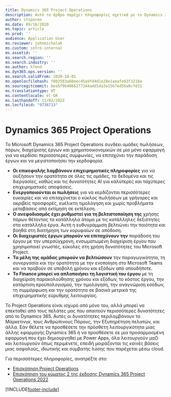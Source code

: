 ```yaml
---
title: Dynamics 365 Project Operations
description: Αυτό το άρθρο παρέχει πληροφορίες σχετικά με το Dynamics 365 Project operations.
author: stsporen
ms.date: 09/16/2020
ms.topic: article
ms.prod: ''
audience: Application User
ms.reviewer: johnmichalak
ms.custom: intro-internal
ms.assetid: ''
ms.search.region: ''
ms.search.industry: ''
ms.author: kfend
ms.dyn365.ops.version: ''
ms.search.validFrom: 2020-10-01
ms.openlocfilehash: f802583a60eec45a9fd4d1e28e1aeafe03f3218a
ms.sourcegitcommit: bea5f9b4066277344add1da3a1567ed56a0cfd31
ms.translationtype: HT
ms.contentlocale: el-GR
ms.lasthandoff: 11/02/2022
ms.locfileid: "9736713"
---
```

# <a name="dynamics-365-project-operations"></a>Dynamics 365 Project Operations

Το Microsoft Dynamics 365 Project Operations συνδέει ομάδες πωλήσεων, πόρων, διαχείρισης έργων και χρηματοοικονομικών σε μία μόνο εφαρμογή για να κερδίσει περισσότερες συμφωνίες, να επιταχύνει την παράδοση έργων και να μεγιστοποιήσει την κερδοφορία.

-   **Οι επικεφαλής λαμβάνουν επιχειρηματικές πληροφορίες** για να αυξήσουν την ορατότητα σε όλες τις ομάδες, τα δεδομένα και τις διεργασίες, καθώς και τις δυνατότητες AI για καλύτερες και ταχύτερες επιχειρηματικές αποφάσεις.
-   **Ενεργοποιούνται οι πωλήσεις** για να κερδίζονται περισσότερες ευκαιρίες και να επιταχύνεται ο κύκλος πωλήσεων με γρήγορες και ακριβείς προσφορές, ευέλικτη τιμολόγηση και χωρίς προβλήματα μεταβάσεις από εκτίμηση σε εκτέλεση.
-   **Ο ανεφοδιασμός έχει ρυθμιστεί για τη βελτιστοποίηση της** χρήσης πόρων θέτοντας τα κατάλληλα άτομα με τις κατάλληλες δεξιότητες στα κατάλληλα έργα. Αυτή η ευθυγράμμιση βελτιώνει την ποιότητα και βοηθά στη διατήρηση των κορυφαίων σε απόδοση.
-   **Οι διαχειριστές έργων μπορούν να επιταχύνουν την** παράδοση του έργου με την υπερσύγχρονη, ενσωματωμένη διαχείριση έργου που χρησιμοποιεί γνωστές, εύκολες στη χρήση δυνατότητες του Microsoft Project.
-   **Τα μέλη της ομάδας μπορούν να βελτιώσουν** την παραγωγικότητα, τη συνεργασία και την ορατότητα με την ενοποίηση στο Microsoft Teams και να προβούν σε υποβολή χρόνου και εξόδων από οπουδήποτε.
-   **Το Finance μπορεί να απλοποιήσει τη λογιστική του έργου** με τη διαχείριση παρακολούθησης χρόνου και εξόδων, το κόστος έργου, την κατάρτιση προϋπολογισμού, την τιμολόγηση, την αναγνώριση εσόδων, τη συμμόρφωση και την ορατότητα σε βασικά μετρικά της επιχειρηματικής εύρυθμης λειτουργίας.

Το Project Operations είναι ισχυρό από μόνο του, αλλά μπορεί να επεκταθεί από τους πελάτες μας που απαιτούν περισσότερες δυνατότητες από το Dynamics 365. Αυτές οι δυνατότητες περιλαμβάνουν το Μάρκετινγκ, τους Ανθρώπινους Πόρους, την Εξυπηρέτηση πελατών, και άλλα. Εάν θέλετε να προσθέσετε την πρόσθετη λειτουργικότητα μιας άλλης εφαρμογής Dynamics 365 ή να προσθέσετε σε μια προσαρμοσμένη εφαρμογή που έχει δημιουργηθεί με Power Apps, όλα λειτουργούν μαζί και λειτουργούν όπως περιμένετε, επειδή μοιράζονται τις κοινές βάσεις μιας ασφαλούς, ιδιωτικής και συμβατής λύσης που παρέχεται μέσω cloud.

Για περισσότερες πληροφορίες, ανατρέξτε στο:

- [Επισκόπηση Project Operations](https://dynamics.microsoft.com/en-us/project-operations/overview/)
- [Επισκόπηση του κύματος 2 της έκδοσης Dynamics 365 Project Operations 2022](/dynamics365-release-plan/2022wave2/finance-operations/dynamics365-project-operations/)


[!INCLUDE[footer-include](includes/footer-banner.md)]
